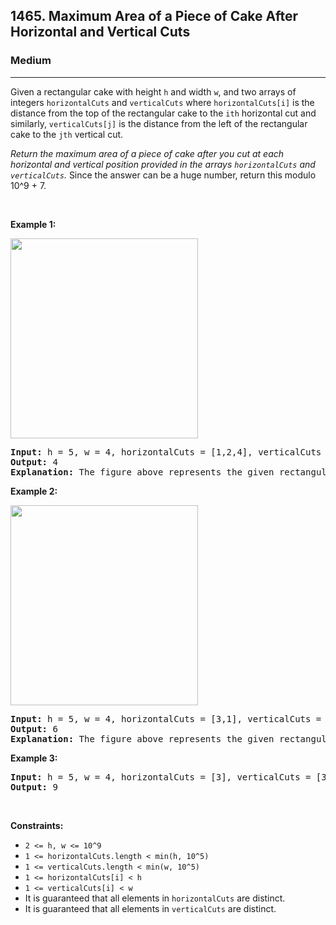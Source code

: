 <h2>1465. Maximum Area of a Piece of Cake After Horizontal and Vertical Cuts</h2><h3>Medium</h3><hr><div><p>Given a rectangular cake with height <code>h</code> and width <code>w</code>, and two arrays of integers <code>horizontalCuts</code> and <code>verticalCuts</code> where <code>horizontalCuts[i]</code> is the distance from the top of the rectangular cake to the <code>ith</code> horizontal cut&nbsp;and similarly, <code>verticalCuts[j]</code> is the distance from the&nbsp;left of the rectangular cake to the <code>jth</code>&nbsp;vertical cut.</p>

<p><em>Return the maximum area of a piece of cake after you cut at each horizontal and vertical position provided in the arrays <code>horizontalCuts</code> and <code>verticalCuts</code>.&nbsp;</em>Since the answer can be a huge number, return this modulo 10^9 + 7.</p>

<p>&nbsp;</p>
<p><strong>Example 1:</strong></p>

<p><img alt="" src="https://assets.leetcode.com/uploads/2020/05/14/leetcode_max_area_2.png" style="width: 300px; height: 320px;"></p>

<pre><strong>Input:</strong> h = 5, w = 4, horizontalCuts = [1,2,4], verticalCuts = [1,3]
<strong>Output:</strong> 4 
<strong>Explanation:</strong> The figure above represents the given rectangular cake. Red lines are the horizontal and vertical cuts. After you cut the cake, the green piece of cake has the maximum area.
</pre>

<p><strong>Example 2:</strong></p>

<p><strong><img alt="" src="https://assets.leetcode.com/uploads/2020/05/14/leetcode_max_area_3.png" style="width: 300px; height: 320px;"></strong></p>

<pre><strong>Input:</strong> h = 5, w = 4, horizontalCuts = [3,1], verticalCuts = [1]
<strong>Output:</strong> 6
<strong>Explanation:</strong> The figure above represents the given rectangular cake. Red lines are the horizontal and vertical cuts. After you cut the cake, the green and yellow pieces of cake have the maximum area.
</pre>

<p><strong>Example 3:</strong></p>

<pre><strong>Input:</strong> h = 5, w = 4, horizontalCuts = [3], verticalCuts = [3]
<strong>Output:</strong> 9
</pre>

<p>&nbsp;</p>
<p><strong>Constraints:</strong></p>

<ul>
	<li><code>2 &lt;= h,&nbsp;w &lt;= 10^9</code></li>
	<li><code>1 &lt;=&nbsp;horizontalCuts.length &lt;&nbsp;min(h, 10^5)</code></li>
	<li><code>1 &lt;=&nbsp;verticalCuts.length &lt; min(w, 10^5)</code></li>
	<li><code>1 &lt;=&nbsp;horizontalCuts[i] &lt; h</code></li>
	<li><code>1 &lt;=&nbsp;verticalCuts[i] &lt; w</code></li>
	<li>It is guaranteed that all elements in&nbsp;<code>horizontalCuts</code>&nbsp;are distinct.</li>
	<li>It is guaranteed that all elements in <code>verticalCuts</code>&nbsp;are distinct.</li>
</ul>
</div>